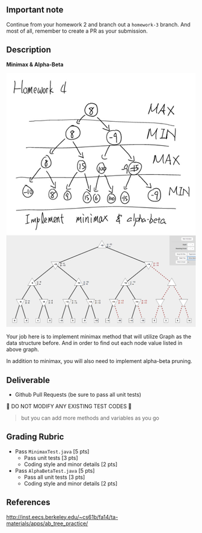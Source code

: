 ## Important note

Continue from your homework 2 and branch out a `homework-3` branch. And most of all, remember to create a PR as your submission.

## Description

**Minimax & Alpha-Beta**

![Minimax](imgs/homework-3-minimax.png)
![Alpha-beta](imgs/homework-3-alpha-beta.png)

Your job here is to implement minimax method that will utilize Graph as the data structure before. And in order to find out each node value listed in above graph.

In addition to minimax, you will also need to implement alpha-beta pruning.

## Deliverable

* Github Pull Requests (be sure to pass all unit tests)

:no_entry_sign: DO NOT MODIFY ANY EXISTING TEST CODES :no_entry_sign:

> but you can add more methods and variables as you go

## Grading Rubric

* Pass `MinimaxTest.java` [5 pts]
    * Pass unit tests [3 pts]
    * Coding style and minor details [2 pts]
* Pass `AlphaBetaTest.java` [5 pts]
    * Pass all unit tests [3 pts]
    * Coding style and minor details [2 pts]
    
    
## References

http://inst.eecs.berkeley.edu/~cs61b/fa14/ta-materials/apps/ab_tree_practice/
